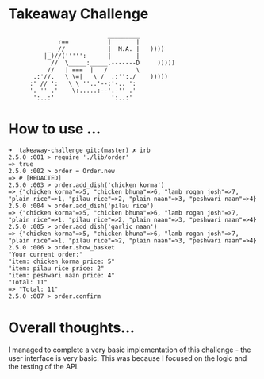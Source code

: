 Takeaway Challenge
==================
```
                            _________
              r==           |       |
           _  //            |  M.A. |   ))))
          |_)//(''''':      |       |
            //  \_____:_____.-------D     )))))
           //   | ===  |   /        \
       .:'//.   \ \=|   \ /  .:'':./    )))))
      :' // ':   \ \ ''..'--:'-.. ':
      '. '' .'    \:.....:--'.-'' .'
       ':..:'                ':..:'

 ```
 # How to use ...
 ```
 ➜  takeaway-challenge git:(master) ✗ irb
2.5.0 :001 > require './lib/order'
 => true
2.5.0 :002 > order = Order.new
 => # [REDACTED]
2.5.0 :003 > order.add_dish('chicken korma')
 => {"chicken korma"=>5, "chicken bhuna"=>6, "lamb rogan josh"=>7, "plain rice"=>1, "pilau rice"=>2, "plain naan"=>3, "peshwari naan"=>4}
2.5.0 :004 > order.add_dish('pilau rice')
 => {"chicken korma"=>5, "chicken bhuna"=>6, "lamb rogan josh"=>7, "plain rice"=>1, "pilau rice"=>2, "plain naan"=>3, "peshwari naan"=>4}
2.5.0 :005 > order.add_dish('garlic naan')
 => {"chicken korma"=>5, "chicken bhuna"=>6, "lamb rogan josh"=>7, "plain rice"=>1, "pilau rice"=>2, "plain naan"=>3, "peshwari naan"=>4}
 2.5.0 :006 > order.show_basket
"Your current order:"
"item: chicken korma price: 5"
"item: pilau rice price: 2"
"item: peshwari naan price: 4"
"Total: 11"
 => "Total: 11"
2.5.0 :007 > order.confirm
 ```

# Overall thoughts...

I managed to complete a very basic implementation of this challenge - the user interface is very basic. This was because I focused on the logic and the testing of the API.
